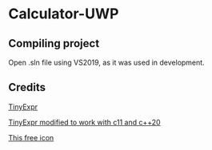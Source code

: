 # Calculator-UWP

## Compiling project

Open .sln file using VS2019, as it was used in development.

## Credits

[TinyExpr](https://github.com/codeplea/tinyexpr)

[TinyExpr modified to work with c11 and c++20](https://github.com/tylov-fork/tinyexpr/tree/c11_and_c%2B%2B20)

[This free icon](https://www.flaticon.com/free-icon/calculator_550607)
